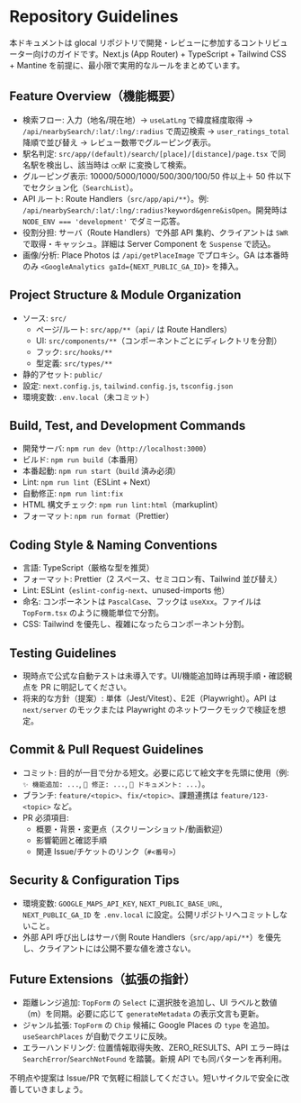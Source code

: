 # Repository Guidelines

本ドキュメントは glocal リポジトリで開発・レビューに参加するコントリビューター向けのガイドです。Next.js (App Router) + TypeScript + Tailwind CSS + Mantine を前提に、最小限で実用的なルールをまとめています。

## Feature Overview（機能概要）

- 検索フロー: 入力（地名/現在地）→ `useLatLng` で緯度経度取得 → `/api/nearbySearch/:lat/:lng/:radius` で周辺検索 → `user_ratings_total` 降順で並び替え → レビュー数帯でグルーピング表示。
- 駅名判定: `src/app/(default)/search/[place]/[distance]/page.tsx` で同名駅を検出し、該当時は `◯◯駅` に変換して検索。
- グルーピング表示: 10000/5000/1000/500/300/100/50 件以上＋ 50 件以下でセクション化（`SearchList`）。
- API ルート: Route Handlers（`src/app/api/**`）。例: `/api/nearbySearch/:lat/:lng/:radius?keyword&genre&isOpen`。開発時は `NODE_ENV === 'development'` でダミー応答。
- 役割分担: サーバ（Route Handlers）で外部 API 集約、クライアントは `SWR` で取得・キャッシュ。詳細は Server Component を `Suspense` で読込。
- 画像/分析: Place Photos は `/api/getPlaceImage` でプロキシ。GA は本番時のみ `<GoogleAnalytics gaId={NEXT_PUBLIC_GA_ID}>` を挿入。

## Project Structure & Module Organization

- ソース: `src/`
  - ページ/ルート: `src/app/**`（`api/` は Route Handlers）
  - UI: `src/components/**`（コンポーネントごとにディレクトリを分割）
  - フック: `src/hooks/**`
  - 型定義: `src/types/**`
- 静的アセット: `public/`
- 設定: `next.config.js`, `tailwind.config.js`, `tsconfig.json`
- 環境変数: `.env.local`（未コミット）

## Build, Test, and Development Commands

- 開発サーバ: `npm run dev`（`http://localhost:3000`）
- ビルド: `npm run build`（本番用）
- 本番起動: `npm run start`（`build` 済み必須）
- Lint: `npm run lint`（ESLint + Next）
- 自動修正: `npm run lint:fix`
- HTML 構文チェック: `npm run lint:html`（markuplint）
- フォーマット: `npm run format`（Prettier）

## Coding Style & Naming Conventions

- 言語: TypeScript（厳格な型を推奨）
- フォーマット: Prettier（2 スペース、セミコロン有、Tailwind 並び替え）
- Lint: ESLint（`eslint-config-next`、unused-imports 他）
- 命名: コンポーネントは `PascalCase`、フックは `useXxx`。ファイルは `TopForm.tsx` のように機能単位で分割。
- CSS: Tailwind を優先し、複雑になったらコンポーネント分割。

## Testing Guidelines

- 現時点で公式な自動テストは未導入です。UI/機能追加時は再現手順・確認観点を PR に明記してください。
- 将来的な方針（提案）: 単体（Jest/Vitest）、E2E（Playwright）。API は `next/server` のモックまたは Playwright のネットワークモックで検証を想定。

## Commit & Pull Request Guidelines

- コミット: 目的が一目で分かる短文。必要に応じて絵文字を先頭に使用（例: `✨ 機能追加: ...`, `🐛 修正: ...`, `📝 ドキュメント: ...`）。
- ブランチ: `feature/<topic>`、`fix/<topic>`、課題連携は `feature/123-<topic>` など。
- PR 必須項目:
  - 概要・背景・変更点（スクリーンショット/動画歓迎）
  - 影響範囲と確認手順
  - 関連 Issue/チケットのリンク（`#<番号>`）

## Security & Configuration Tips

- 環境変数: `GOOGLE_MAPS_API_KEY`, `NEXT_PUBLIC_BASE_URL`, `NEXT_PUBLIC_GA_ID` を `.env.local` に設定。公開リポジトリへコミットしないこと。
- 外部 API 呼び出しはサーバ側 Route Handlers（`src/app/api/**`）を優先し、クライアントには公開不要な値を渡さない。

## Future Extensions（拡張の指針）

- 距離レンジ追加: `TopForm` の `Select` に選択肢を追加し、UI ラベルと数値（m）を同期。必要に応じて `generateMetadata` の表示文言も更新。
- ジャンル拡張: `TopForm` の `Chip` 候補に Google Places の `type` を追加。`useSearchPlaces` が自動でクエリに反映。
- エラーハンドリング: 位置情報取得失敗、ZERO_RESULTS、API エラー時は `SearchError`/`SearchNotFound` を踏襲。新規 API でも同パターンを再利用。

不明点や提案は Issue/PR で気軽に相談してください。短いサイクルで安全に改善していきましょう。
